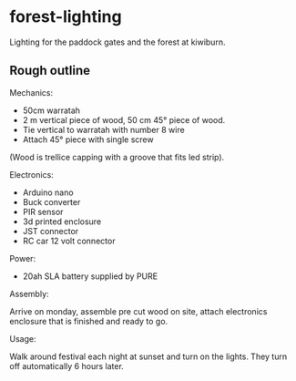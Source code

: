 # forest-lighting

Lighting for the paddock gates and the forest at kiwiburn.

## Rough outline

Mechanics: 

* 50cm warratah
* 2 m vertical piece of wood, 50 cm 45° piece of wood.
* Tie vertical to warratah with number 8 wire
* Attach 45° piece with single screw

(Wood is trellice capping with a groove that fits led strip).

Electronics:

* Arduino nano
* Buck converter
* PIR sensor
* 3d printed enclosure
* JST connector
* RC car 12 volt connector

Power:

* 20ah SLA battery supplied by PURE

Assembly:

Arrive on monday, assemble pre cut wood on site, attach electronics enclosure that is finished and ready to go.

Usage:

Walk around festival each night at sunset and turn on the lights. They turn off automatically 6 hours later.
